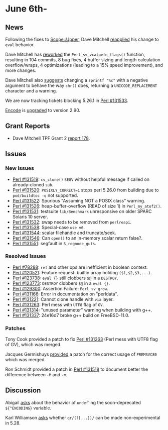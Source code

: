 # June 6th-

## News

Following the fixes to
[Scope::Upper](http://metacpan.org/pod/Scope::Upper), Dave Mitchell
[reapplied](http://nntp.perl.org/group/perl.perl5.porters/244781)
his change to `eval` behavior.

Dave Mitchell has
[reworked](http://nntp.perl.org/group/perl.perl5.porters/244775)
the `Perl_sv_vcatpvfn_flags()` function, resulting in 104 commits, 8
bug fixes, 4 buffer sizing and length calculation overflow/wraps, 4
optimizations (leading to a 15% speed improvement), and more changes.

Dave Mitchell also
[suggests](http://nntp.perl.org/group/perl.perl5.porters/244777)
changing a `sprintf "%c"` with a negative argument to behave the way
`chr()` does, returning a `UNICODE_REPLACEMENT` character and a
warning.

We are now tracking tickets blocking 5.26.1 in
[Perl #131533](http://rt.perl.org/Ticket/Display.html?id=131533).

[Encode](http://metacpan.org/pod/Encode) is
[upgraded](http://nntp.perl.org/group/perl.perl5.porters/244928)
to version 2.90.

## Grant Reports

* Dave Mitchell TPF Grant 2
  [report 178](http://nntp.perl.org/group/perl.perl5.porters/244804).

## Issues

### New Issues

* [Perl #131519](http://rt.perl.org/Ticket/Display.html?id=131519):
  `cv_clone()` `SEGV` without helpful message if called on
  already-cloned `sub`.
* [Perl #131520](http://rt.perl.org/Ticket/Display.html?id=131520):
  `POSIXLY_CORRECT=1` stops perl 5.26.0 from building due to
  `pod/buildtoc -q` not supported.
* [Perl #131522](http://rt.perl.org/Ticket/Display.html?id=131522):
  Spurious "Assuming NOT a POSIX class" warning.
* [Perl #131526](http://rt.perl.org/Ticket/Display.html?id=131526):
  heap-buffer-overflow (READ of size 1) in `Perl_my_atof2()`.
* [Perl #131531](http://rt.perl.org/Ticket/Display.html?id=131531):
  testsuite `lib/Benchmark` unresponsive on older SPARC Solaris 10
  server.
* [Perl #131532](http://rt.perl.org/Ticket/Display.html?id=131532):
  swap needs to be removed from `perlreapi`.
* [Perl #131538](http://rt.perl.org/Ticket/Display.html?id=131538):
  Special-case `use v6`.
* [Perl #131544](http://rt.perl.org/Ticket/Display.html?id=131544):
  scalar filehandle and truncate/seek.
* [Perl #131546](http://rt.perl.org/Ticket/Display.html?id=131546): Can
  `open()` to an in-memory scalar return false?.
* [Perl #131551](http://rt.perl.org/Ticket/Display.html?id=131551):
  segfault in `S_regnode_guts`.

### Resolved Issues

* [Perl #78288](http://rt.perl.org/Ticket/Display.html?id=78288):
  `ref` and other ops are inefficient in boolean context.
* [Perl #120521](http://rt.perl.org/Ticket/Display.html?id=120521):
  Feature request: builtin array holding `($1,$2,$3,...)`.
* [Perl #123738](http://rt.perl.org/Ticket/Display.html?id=123738):
  `eval {}` still clobbers `$@` in a `DESTROY`.
* [Perl #123773](http://rt.perl.org/Ticket/Display.html?id=123773):
  `DESTROY` clobbers `$@` in a `eval {}`.
* [Perl #129300](http://rt.perl.org/Ticket/Display.html?id=129300):
  Assertion Failure: `Perl_sv_grow`.
* [Perl #131166](http://rt.perl.org/Ticket/Display.html?id=131166):
  Error in documentation on "perldata".
* [Perl #131221](http://rt.perl.org/Ticket/Display.html?id=131221):
  Cannot clone handle with `via` layer.
* [Perl #131263](http://rt.perl.org/Ticket/Display.html?id=131263):
  Perl mess with `UTF8` flag of `GV`.
* [Perl #131314](http://rt.perl.org/Ticket/Display.html?id=131314):
  "unused parameter" warning when building with g++.
* [Perl #131337](http://rt.perl.org/Ticket/Display.html?id=131337):
  24e16d7 broke g++ build on FreeBSD-11.0.

### Patches

Tony Cook provided a patch to fix
[Perl #131263](http://rt.perl.org/Ticket/Display.html?id=131263)
(Perl mess with UTF8 flag of GV), which was merged.

Jacques Germishuys
[provided](http://nntp.perl.org/group/perl.perl5.porters/244850) a
patch for the correct usage of `PREMSVC80` which was merged.

Ron Schmidt provided a patch in
[Perl #131518](http://rt.perl.org/Ticket/Display.html?id=131518) to
document better the difference between `-M` and `-m`.

## Discussion

Abigail [asks](http://nntp.perl.org/group/perl.perl5.porters/244834)
about the behavior of `undef`'ing the soon-deprecated `${^ENCODING}`
variable.

Karl Williamson
[asks](http://nntp.perl.org/group/perl.perl5.porters/244830) whether
`qr/(?[...])/` can be made non-experimental in 5.28.
